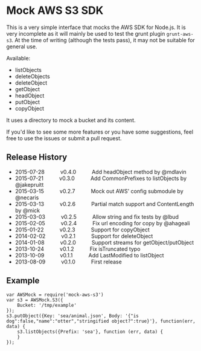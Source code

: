 # Mock AWS S3 SDK

This is a very simple interface that mocks the AWS SDK for Node.js.
It is very incomplete as it will mainly be used to test the grunt plugin `grunt-aws-s3`.
At the time of writing (although the tests pass), it may not be suitable for general use.

Available:
- listObjects
- deleteObjects
- deleteObject
- getObject
- headObject
- putObject
- copyObject

It uses a directory to mock a bucket and its content.

If you'd like to see some more features or you have some suggestions, feel free to use the issues or submit a pull request.

## Release History
* 2015-07-28   v0.4.0   Add headObject method by @mdlavin
* 2015-07-21   v0.3.0   Add CommonPrefixes to listObjects by @jakepruitt
* 2015-03-15   v0.2.7   Mock out AWS' config submodule by @necaris
* 2015-03-13   v0.2.6   Partial match support and ContentLength by @mick
* 2015-03-03   v0.2.5   Allow string and fix tests by @lbud
* 2015-02-05   v0.2.4   Fix url encoding for copy by @ahageali
* 2015-01-22   v0.2.3   Support for copyObject
* 2014-02-02   v0.2.1   Support for deleteObject
* 2014-01-08   v0.2.0   Support streams for getObject/putObject
* 2013-10-24   v0.1.2   Fix isTruncated typo
* 2013-10-09   v0.1.1   Add LastModified to listObject
* 2013-08-09   v0.1.0   First release

## Example

```
var AWSMock = require('mock-aws-s3')
var s3 = AWSMock.S3({
	Bucket: '/tmp/example'
});
s3.putObject({Key: 'sea/animal.json', Body: '{"is dog":false,"name":"otter","stringified object?":true}'}, function(err, data) {
	s3.listObjects({Prefix: 'sea'}, function (err, data) {
	}
});
```